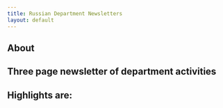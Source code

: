 ```yaml
---
title: Russian Department Newsletters
layout: default
---
```


## About

## Three page newsletter of department activities 

## Highlights are: 
